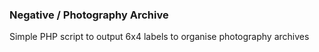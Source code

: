 ### Negative / Photography Archive

Simple PHP script to output 6x4 labels to organise photography archives